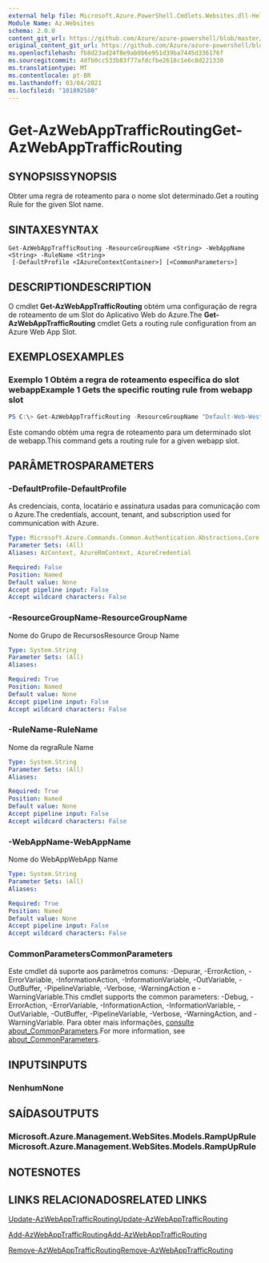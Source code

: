 ```yaml
---
external help file: Microsoft.Azure.PowerShell.Cmdlets.Websites.dll-Help.xml
Module Name: Az.Websites
schema: 2.0.0
content_git_url: https://github.com/Azure/azure-powershell/blob/master/src/Websites/Websites/help/Get-AzWebAppTrafficRouting.md
original_content_git_url: https://github.com/Azure/azure-powershell/blob/master/src/Websites/Websites/help/Get-AzWebAppTrafficRouting.md
ms.openlocfilehash: fb8d23ad24f8e9ab0b6e951d39ba7445d336176f
ms.sourcegitcommit: 4dfb0cc533b83f77afdcfbe2618c1e6c8d221330
ms.translationtype: MT
ms.contentlocale: pt-BR
ms.lasthandoff: 03/04/2021
ms.locfileid: "101892580"
---
```

# <span data-ttu-id="03fa4-101">Get-AzWebAppTrafficRouting</span><span class="sxs-lookup"><span data-stu-id="03fa4-101">Get-AzWebAppTrafficRouting</span></span>

## <span data-ttu-id="03fa4-102">SYNOPSIS</span><span class="sxs-lookup"><span data-stu-id="03fa4-102">SYNOPSIS</span></span>
<span data-ttu-id="03fa4-103">Obter uma regra de roteamento para o nome slot determinado.</span><span class="sxs-lookup"><span data-stu-id="03fa4-103">Get a routing Rule for the given Slot name.</span></span>

## <span data-ttu-id="03fa4-104">SINTAXE</span><span class="sxs-lookup"><span data-stu-id="03fa4-104">SYNTAX</span></span>

```
Get-AzWebAppTrafficRouting -ResourceGroupName <String> -WebAppName <String> -RuleName <String>
 [-DefaultProfile <IAzureContextContainer>] [<CommonParameters>]
```

## <span data-ttu-id="03fa4-105">DESCRIPTION</span><span class="sxs-lookup"><span data-stu-id="03fa4-105">DESCRIPTION</span></span>
<span data-ttu-id="03fa4-106">O cmdlet **Get-AzWebAppTrafficRouting** obtém uma configuração de regra de roteamento de um Slot do Aplicativo Web do Azure.</span><span class="sxs-lookup"><span data-stu-id="03fa4-106">The **Get-AzWebAppTrafficRouting** cmdlet Gets a routing rule configuration from an Azure Web App Slot.</span></span>

## <span data-ttu-id="03fa4-107">EXEMPLOS</span><span class="sxs-lookup"><span data-stu-id="03fa4-107">EXAMPLES</span></span>

### <span data-ttu-id="03fa4-108">Exemplo 1 Obtém a regra de roteamento específica do slot webapp</span><span class="sxs-lookup"><span data-stu-id="03fa4-108">Example 1 Gets the specific routing rule from webapp slot</span></span>
```powershell
PS C:\> Get-AzWebAppTrafficRouting -ResourceGroupName "Default-Web-WestUS" -WebAppName "ContosoSite"  -RuleName 'Stg'
```

<span data-ttu-id="03fa4-109">Este comando obtém uma regra de roteamento para um determinado slot de webapp.</span><span class="sxs-lookup"><span data-stu-id="03fa4-109">This command gets a routing rule for a given webapp slot.</span></span>

## <span data-ttu-id="03fa4-110">PARÂMETROS</span><span class="sxs-lookup"><span data-stu-id="03fa4-110">PARAMETERS</span></span>

### <span data-ttu-id="03fa4-111">-DefaultProfile</span><span class="sxs-lookup"><span data-stu-id="03fa4-111">-DefaultProfile</span></span>
<span data-ttu-id="03fa4-112">As credenciais, conta, locatário e assinatura usadas para comunicação com o Azure.</span><span class="sxs-lookup"><span data-stu-id="03fa4-112">The credentials, account, tenant, and subscription used for communication with Azure.</span></span>

```yaml
Type: Microsoft.Azure.Commands.Common.Authentication.Abstractions.Core.IAzureContextContainer
Parameter Sets: (All)
Aliases: AzContext, AzureRmContext, AzureCredential

Required: False
Position: Named
Default value: None
Accept pipeline input: False
Accept wildcard characters: False
```

### <span data-ttu-id="03fa4-113">-ResourceGroupName</span><span class="sxs-lookup"><span data-stu-id="03fa4-113">-ResourceGroupName</span></span>
<span data-ttu-id="03fa4-114">Nome do Grupo de Recursos</span><span class="sxs-lookup"><span data-stu-id="03fa4-114">Resource Group Name</span></span>

```yaml
Type: System.String
Parameter Sets: (All)
Aliases:

Required: True
Position: Named
Default value: None
Accept pipeline input: False
Accept wildcard characters: False
```

### <span data-ttu-id="03fa4-115">-RuleName</span><span class="sxs-lookup"><span data-stu-id="03fa4-115">-RuleName</span></span>
<span data-ttu-id="03fa4-116">Nome da regra</span><span class="sxs-lookup"><span data-stu-id="03fa4-116">Rule Name</span></span>
```yaml
Type: System.String
Parameter Sets: (All)
Aliases:

Required: True
Position: Named
Default value: None
Accept pipeline input: False
Accept wildcard characters: False
```

### <span data-ttu-id="03fa4-117">-WebAppName</span><span class="sxs-lookup"><span data-stu-id="03fa4-117">-WebAppName</span></span>
<span data-ttu-id="03fa4-118">Nome do WebApp</span><span class="sxs-lookup"><span data-stu-id="03fa4-118">WebApp Name</span></span>

```yaml
Type: System.String
Parameter Sets: (All)
Aliases:

Required: True
Position: Named
Default value: None
Accept pipeline input: False
Accept wildcard characters: False
```

### <span data-ttu-id="03fa4-119">CommonParameters</span><span class="sxs-lookup"><span data-stu-id="03fa4-119">CommonParameters</span></span>
<span data-ttu-id="03fa4-120">Este cmdlet dá suporte aos parâmetros comuns: -Depurar, -ErrorAction, -ErrorVariable, -InformationAction, -InformationVariable, -OutVariable, -OutBuffer, -PipelineVariable, -Verbose, -WarningAction e -WarningVariable.</span><span class="sxs-lookup"><span data-stu-id="03fa4-120">This cmdlet supports the common parameters: -Debug, -ErrorAction, -ErrorVariable, -InformationAction, -InformationVariable, -OutVariable, -OutBuffer, -PipelineVariable, -Verbose, -WarningAction, and -WarningVariable.</span></span> <span data-ttu-id="03fa4-121">Para obter mais informações, [consulte about_CommonParameters](http://go.microsoft.com/fwlink/?LinkID=113216).</span><span class="sxs-lookup"><span data-stu-id="03fa4-121">For more information, see [about_CommonParameters](http://go.microsoft.com/fwlink/?LinkID=113216).</span></span>

## <span data-ttu-id="03fa4-122">INPUTS</span><span class="sxs-lookup"><span data-stu-id="03fa4-122">INPUTS</span></span>

### <span data-ttu-id="03fa4-123">Nenhum</span><span class="sxs-lookup"><span data-stu-id="03fa4-123">None</span></span>

## <span data-ttu-id="03fa4-124">SAÍDAS</span><span class="sxs-lookup"><span data-stu-id="03fa4-124">OUTPUTS</span></span>

### <span data-ttu-id="03fa4-125">Microsoft.Azure.Management.WebSites.Models.RampUpRule</span><span class="sxs-lookup"><span data-stu-id="03fa4-125">Microsoft.Azure.Management.WebSites.Models.RampUpRule</span></span>

## <span data-ttu-id="03fa4-126">NOTES</span><span class="sxs-lookup"><span data-stu-id="03fa4-126">NOTES</span></span>

## <span data-ttu-id="03fa4-127">LINKS RELACIONADOS</span><span class="sxs-lookup"><span data-stu-id="03fa4-127">RELATED LINKS</span></span>

[<span data-ttu-id="03fa4-128">Update-AzWebAppTrafficRouting</span><span class="sxs-lookup"><span data-stu-id="03fa4-128">Update-AzWebAppTrafficRouting</span></span>](./Update-AzWebAppTrafficRouting.md)

[<span data-ttu-id="03fa4-129">Add-AzWebAppTrafficRouting</span><span class="sxs-lookup"><span data-stu-id="03fa4-129">Add-AzWebAppTrafficRouting</span></span>](./Add-AzWebAppTrafficRouting.md)

[<span data-ttu-id="03fa4-130">Remove-AzWebAppTrafficRouting</span><span class="sxs-lookup"><span data-stu-id="03fa4-130">Remove-AzWebAppTrafficRouting</span></span>](./Remove-AzWebAppTrafficRouting.md)
